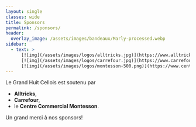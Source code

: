 ```yaml
---
layout: single
classes: wide
title: Sponsors
permalink: /sponsors/
header:
  overlay_image: /assets/images/bandeaux/Marly-processed.webp
sidebar:
  - text: >
      [![img](/assets/images/logos/alltricks.jpg)](https://www.alltricks.fr/)
      [![img](/assets/images/logos/carrefour.jpg)](https://www.carrefour.fr/)
      [![img](/assets/images/logos/montesson-500.png)](https://www.centre-commercial.fr/carrefour-montesson/boutiques/)
---
```


Le Grand Huit Cellois est soutenu par
+ **Alltricks**,
+ **Carrefour**,
+ le **Centre Commercial Montesson**.

Un grand merci à nos sponsors!
